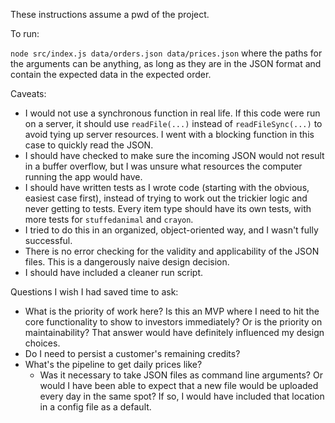 These instructions assume a pwd of the project.


To run:

`node src/index.js data/orders.json data/prices.json` where the paths for the arguments can be anything, as long as they are in the JSON format and contain the expected data in the expected order.

Caveats:
- I would not use a synchronous function in real life.  If this code were run on a server, it should use `readFile(...)` instead of `readFileSync(...)` to avoid tying up server resources.  I went with a blocking function in this case to quickly read the JSON.
- I should have checked to make sure the incoming JSON would not result in a buffer overflow, but I was unsure what resources the computer running the app would have.
- I should have written tests as I wrote code (starting with the obvious, easiest case first), instead of trying to work out the trickier logic and never getting to tests.  Every item type should have its own tests, with more tests for `stuffedanimal` and `crayon`.  
- I tried to do this in an organized, object-oriented way, and I wasn't fully successful.
- There is no error checking for the validity and applicability of the JSON files.  This is a dangerously naive design decision.
- I should have included a cleaner run script.

Questions I wish I had saved time to ask:
- What is the priority of work here?  Is this an MVP where I need to hit the core functionality to show to investors immediately?  Or is the priority on maintainability?  That answer would have definitely influenced my design choices.
- Do I need to persist a customer's remaining credits?
- What's the pipeline to get daily prices like?  
    - Was it necessary to take JSON files as command line arguments?  Or would I have been able to expect that a new file would be uploaded every day in the same spot?  If so, I would have included that location in a config file as a default.